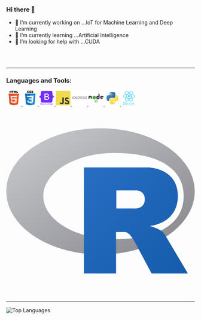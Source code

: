 ### Hi there 👋

- 🔭 I’m currently working on ...IoT for Machine Learning and Deep Learning
- 🌱 I’m currently learning ...Artificial Intelligence
- 🤔 I’m looking for help with ...CUDA

<br />
<br />

---

<h3 align="left">Languages and Tools:</h3>
<p align="left"> 
  <a href="https://www.w3.org/html/" target="_blank"> 
    <img src="https://raw.githubusercontent.com/devicons/devicon/master/icons/html5/html5-original-wordmark.svg" alt="html5" width="40" height="40"/> 
  </a> 
    <a href="https://www.w3schools.com/css/" target="_blank"> 
    <img src="https://raw.githubusercontent.com/devicons/devicon/master/icons/css3/css3-original-wordmark.svg" alt="css3" width="40" height="40"/> 
  </a> 
    <a href="https://getbootstrap.com" target="_blank"> 
    <img src="https://raw.githubusercontent.com/devicons/devicon/master/icons/bootstrap/bootstrap-plain-wordmark.svg" alt="bootstrap" width="40" height="40"/>
  </a> 
  <a href="https://developer.mozilla.org/en-US/docs/Web/JavaScript" target="_blank"> 
    <img src="https://raw.githubusercontent.com/devicons/devicon/master/icons/javascript/javascript-original.svg" alt="javascript" width="40" height="40"/> 
  </a>   
  <a href="https://expressjs.com" target="_blank"> 
    <img src="https://raw.githubusercontent.com/devicons/devicon/master/icons/express/express-original-wordmark.svg" alt="express" width="40" height="40"/> 
  </a> 
  <a href="https://nodejs.org" target="_blank"> 
    <img src="https://raw.githubusercontent.com/devicons/devicon/master/icons/nodejs/nodejs-original-wordmark.svg" alt="nodejs" width="40" height="40"/> 
  </a> 
  <a href="https://www.python.org" target="_blank"> 
    <img src="https://raw.githubusercontent.com/devicons/devicon/master/icons/python/python-original.svg" alt="python" width="40" height="40"/> 
  </a> 
  <a href="https://reactjs.org/" target="_blank"> 
    <img src="https://raw.githubusercontent.com/devicons/devicon/master/icons/react/react-original-wordmark.svg" alt="react" width="40" height="40"/>
  </a> 
  <svg viewBox="0 0 128 128">
<defs> <linearGradient id="gradientFill-1" x1=".74144" x2="590.86" y1="3.6658" y2="593.79" gradientTransform="matrix(.2169 0 0 .14527 -.16082 14.112)" gradientUnits="userSpaceOnUse"> <stop stop-color="#cbced0" offset="0"></stop> <stop stop-color="#84838b" offset="1"></stop> </linearGradient> <linearGradient id="gradientFill-2" x1="301.03" x2="703.07" y1="151.4" y2="553.44" gradientTransform="matrix(.17572 0 0 .17931 -.16082 14.112)" gradientUnits="userSpaceOnUse"> <stop stop-color="#276dc3" offset="0"></stop> <stop stop-color="#165caa" offset="1"></stop> </linearGradient> </defs> <path d="m64 100.38c-35.346 0-64-19.19-64-42.863 0-23.672 28.654-42.863 64-42.863s64 19.19 64 42.863c0 23.672-28.654 42.863-64 42.863zm9.7963-68.967c-26.866 0-48.646 13.119-48.646 29.303 0 16.183 21.779 29.303 48.646 29.303 26.866 0 46.693-8.9693 46.693-29.303 0-20.327-19.827-29.303-46.693-29.303z" fill="url(#gradientFill-1)" fill-rule="evenodd" stroke-width=".17751"></path> <path d="m97.469 81.033s3.8736 1.1689 6.124 2.3076c0.78086 0.39513 2.1319 1.1836 3.1064 2.2189 0.95464 1.0139 1.4201 2.0413 1.4201 2.0413l15.266 25.739-24.674 0.011-11.538-21.667s-2.3626-4.0594-3.8164-5.2365c-1.2127-0.9818-1.7298-1.3313-2.9289-1.3313h-5.8624l0.0046 28.219-21.833 9e-3v-72.084h43.844s19.97 0.36016 19.97 19.359c0 18.999-19.082 20.413-19.082 20.413zm-9.4967-24.137-13.218-0.0085-0.0066 12.257 13.224-0.0043s6.124-0.01899 6.124-6.235c0-6.3409-6.124-6.0092-6.124-6.0092z" fill="url(#gradientFill-2)" fill-rule="evenodd" stroke-width=".17751"></path>
</svg>
</p>

---
![Top Languages](https://github-readme-stats.vercel.app/api/top-langs/?username=dnlsyfq)

